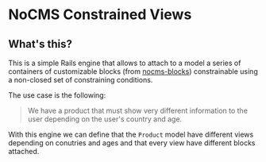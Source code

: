 # NoCMS Constrained Views

## What's this?

This is a simple Rails engine that allows to attach to a model a series of containers of customizable blocks (from [nocms-blocks](https://github.com/simplelogica/nocms-blocks)) constrainable using a non-closed set of constraining conditions.

The use case is the following:

> We have a product that must show very different information to the user depending on the user's country and age.

With this engine we can define that the `Product` model have different views depending on conutries and ages and that every view have different blocks attached.


